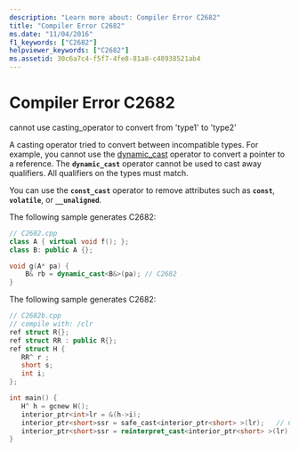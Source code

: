 ```yaml
---
description: "Learn more about: Compiler Error C2682"
title: "Compiler Error C2682"
ms.date: "11/04/2016"
f1_keywords: ["C2682"]
helpviewer_keywords: ["C2682"]
ms.assetid: 30c6a7c4-f5f7-4fe8-81a8-c48938521ab4
---
```

# Compiler Error C2682

cannot use casting_operator to convert from 'type1' to 'type2'

A casting operator tried to convert between incompatible types. For example, you cannot use the [dynamic_cast](../../cpp/dynamic-cast-operator.md) operator to convert a pointer to a reference. The **`dynamic_cast`** operator cannot be used to cast away qualifiers. All qualifiers on the types must match.

You can use the **`const_cast`** operator to remove attributes such as **`const`**, **`volatile`**, or **`__unaligned`**.

The following sample generates C2682:

```cpp
// C2682.cpp
class A { virtual void f(); };
class B: public A {};

void g(A* pa) {
    B& rb = dynamic_cast<B&>(pa); // C2682
}
```

The following sample generates C2682:

```cpp
// C2682b.cpp
// compile with: /clr
ref struct R{};
ref struct RR : public R{};
ref struct H {
   RR^ r ;
   short s;
   int i;
};

int main() {
   H^ h = gcnew H();
   interior_ptr<int>lr = &(h->i);
   interior_ptr<short>ssr = safe_cast<interior_ptr<short> >(lr);   // C2682
   interior_ptr<short>ssr = reinterpret_cast<interior_ptr<short> >(lr);   // OK
}
```

